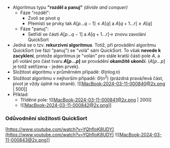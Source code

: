 - Algoritmus typu **"rozděl a panuj"** *(divide and conquer)*
	- Fáze "rozděl":
		- Zvolí se pivot $q$
		- Přemístí se prvky tak $A[p ... q - 1] \leq A[q]$ a $A[q + 1 ... r] \geq A[q]$
	- Fáze "panuj":
		- Setřídí se části $A[p ... q - 1]$ a $A[q + 1 ... r] \rightarrow$ znovu zavolání QuickSort
- Jedná se o tzv. **rekurzivní algoritmus**. Totiž, při provádění algoritmu QuickSort (ve fázi "panuj") se "volá" sám QuickSort. To však **nevede k zacyklení**, protože algoritmus je "volán" pro stále kratší části pole $A$, a při volání pro část tvaru **$A[p ... p]$** se provádění **okamžitě ukončí**. ($A[p ... p]$ je totiž setřízena - jeden prvek).
- Složitost algoritmu v průměrném případě: $\Theta (n \log n)$
- Složitost algoritmu v nejhorším případě: $\Theta (n^{2})$ (prázdná pravá/levá část, pivot je vždy úplně na straně).
![[MacBook-2024-03-11-000840@2x.png | 500]]
- Příklad:
	- Tříděné pole: ![[MacBook-2024-03-11-000841@2x.png | 200]]
	- ![[MacBook-2024-03-11-000842@2x.png]]

### Odůvodnění složitosti QuickSort
[https://www.youtube.com/watch?v=YQhfIoK8UDY](https://www.youtube.com/watch?v=YQhfIoK8UDY)
![[MacBook-2024-03-11-000843@2x.png]]
